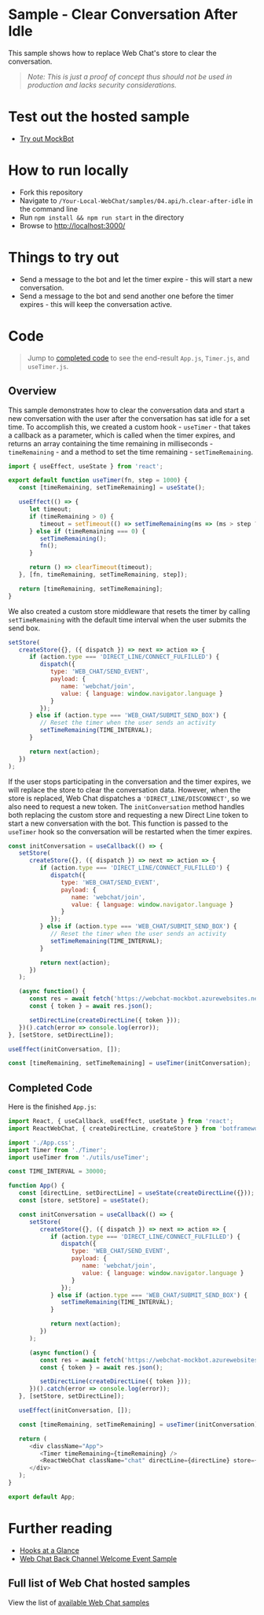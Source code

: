 # Sample - Clear Conversation After Idle

This sample shows how to replace Web Chat's store to clear the conversation.

> _Note: This is just a proof of concept thus should not be used in production
> and lacks security considerations._

# Test out the hosted sample

-  [Try out MockBot](https://microsoft.github.io/BotFramework-WebChat/04.api/h.clear-after-idle)

# How to run locally

-  Fork this repository
-  Navigate to `/Your-Local-WebChat/samples/04.api/h.clear-after-idle` in the command line
-  Run `npm install && npm run start` in the directory
-  Browse to [http://localhost:3000/](http://localhost:3000/)

# Things to try out

-  Send a message to the bot and let the timer expire - this will start a new conversation.
-  Send a message to the bot and send another one before the timer expires - this will keep the conversation active.

# Code

> Jump to [completed code](#completed-code) to see the end-result `App.js`, `Timer.js`, and `useTimer.js`.

## Overview

This sample demonstrates how to clear the conversation data and start a new conversation with the user after the conversation has sat idle for a set time. To accomplish this, we created a custom hook - `useTimer` - that takes a callback as a parameter, which is called when the timer expires, and returns an array containing the time remaining in milliseconds - `timeRemaining` - and a method to set the time remaining - `setTimeRemaining`.

<!-- prettier-ignore-start -->
```js
import { useEffect, useState } from 'react';

export default function useTimer(fn, step = 1000) {
   const [timeRemaining, setTimeRemaining] = useState();

   useEffect(() => {
      let timeout;
      if (timeRemaining > 0) {
         timeout = setTimeout(() => setTimeRemaining(ms => (ms > step ? ms - step : 0)), step);
      } else if (timeRemaining === 0) {
         setTimeRemaining();
         fn();
      }

      return () => clearTimeout(timeout);
   }, [fn, timeRemaining, setTimeRemaining, step]);

   return [timeRemaining, setTimeRemaining];
}
```
<!-- prettier-ignore-end -->

We also created a custom store middleware that resets the timer by calling `setTimeRemaining` with the default time interval when the user submits the send box.

<!-- prettier-ignore-start -->
```js
setStore(
   createStore({}, ({ dispatch }) => next => action => {
      if (action.type === 'DIRECT_LINE/CONNECT_FULFILLED') {
         dispatch({
            type: 'WEB_CHAT/SEND_EVENT',
            payload: {
               name: 'webchat/join',
               value: { language: window.navigator.language }
            }
         });
      } else if (action.type === 'WEB_CHAT/SUBMIT_SEND_BOX') {
         // Reset the timer when the user sends an activity
         setTimeRemaining(TIME_INTERVAL);
      }

      return next(action);
   })
);
```
<!-- prettier-ignore-end -->

If the user stops participating in the conversation and the timer expires, we will replace the store to clear the conversation data. However, when the store is replaced, Web Chat dispatches a `'DIRECT_LINE/DISCONNECT'`, so we also need to request a new token. The `initConversation` method handles both replacing the custom store and requesting a new Direct Line token to start a new conversation with the bot. This function is passed to the `useTimer` hook so the conversation will be restarted when the timer expires.

<!-- prettier-ignore-start -->
```js
const initConversation = useCallback(() => {
   setStore(
      createStore({}, ({ dispatch }) => next => action => {
         if (action.type === 'DIRECT_LINE/CONNECT_FULFILLED') {
            dispatch({
               type: 'WEB_CHAT/SEND_EVENT',
               payload: {
                  name: 'webchat/join',
                  value: { language: window.navigator.language }
               }
            });
         } else if (action.type === 'WEB_CHAT/SUBMIT_SEND_BOX') {
            // Reset the timer when the user sends an activity
            setTimeRemaining(TIME_INTERVAL);
         }

         return next(action);
      })
   );

   (async function() {
      const res = await fetch('https://webchat-mockbot.azurewebsites.net/directline/token', { method: 'POST' });
      const { token } = await res.json();

      setDirectLine(createDirectLine({ token }));
   })().catch(error => console.log(error));
}, [setStore, setDirectLine]);

useEffect(initConversation, []);

const [timeRemaining, setTimeRemaining] = useTimer(initConversation);
```
<!-- prettier-ignore-end -->

## Completed Code

Here is the finished `App.js`:

<!-- prettier-ignore-start -->
```js
import React, { useCallback, useEffect, useState } from 'react';
import ReactWebChat, { createDirectLine, createStore } from 'botframework-webchat';

import './App.css';
import Timer from './Timer';
import useTimer from './utils/useTimer';

const TIME_INTERVAL = 30000;

function App() {
   const [directLine, setDirectLine] = useState(createDirectLine({}));
   const [store, setStore] = useState();

   const initConversation = useCallback(() => {
      setStore(
         createStore({}, ({ dispatch }) => next => action => {
            if (action.type === 'DIRECT_LINE/CONNECT_FULFILLED') {
               dispatch({
                  type: 'WEB_CHAT/SEND_EVENT',
                  payload: {
                     name: 'webchat/join',
                     value: { language: window.navigator.language }
                  }
               });
            } else if (action.type === 'WEB_CHAT/SUBMIT_SEND_BOX') {
               setTimeRemaining(TIME_INTERVAL);
            }

            return next(action);
         })
      );

      (async function() {
         const res = await fetch('https://webchat-mockbot.azurewebsites.net/directline/token', { method: 'POST' });
         const { token } = await res.json();

         setDirectLine(createDirectLine({ token }));
      })().catch(error => console.log(error));
   }, [setStore, setDirectLine]);

   useEffect(initConversation, []);

   const [timeRemaining, setTimeRemaining] = useTimer(initConversation);

   return (
      <div className="App">
         <Timer timeRemaining={timeRemaining} />
         <ReactWebChat className="chat" directLine={directLine} store={store} />
      </div>
   );
}

export default App;
```

<!-- prettier-ignore-end -->

# Further reading

-  [Hooks at a Glance](https://reactjs.org/docs/hooks-overview.html)
-  [Web Chat Back Channel Welcome Event Sample](https://github.com/microsoft/BotFramework-WebChat/tree/master/samples/04.api/a.welcome-event)

## Full list of Web Chat hosted samples

View the list of [available Web Chat samples](https://github.com/microsoft/BotFramework-WebChat/tree/master/samples)
